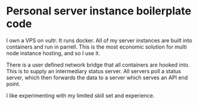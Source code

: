 # Personal server instance boilerplate code

I own a VPS on vultr. It runs docker. All of my server instances are built into containers and run in parrell. This is the most economic solution for multi node instance hosting, and so I use it.

There is a user defined network bridge that all containers are hooked into. This is to supply an intermediary status server. All servers poll a status server, which then forwards the data to a server which serves an API end point.

I like experimenting with my limited skill set and experience.
